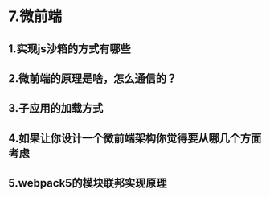 # 7.微前端

## 1.实现js沙箱的方式有哪些

## 2.微前端的原理是啥，怎么通信的？

## 3.子应用的加载方式

## 4.如果让你设计一个微前端架构你觉得要从哪几个方面考虑

## 5.webpack5的模块联邦实现原理
